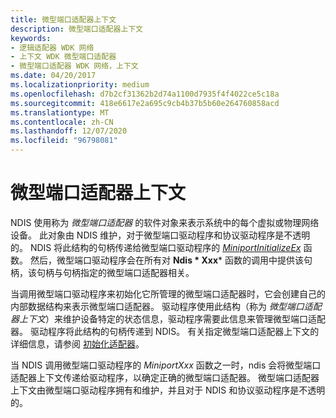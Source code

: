 ```yaml
---
title: 微型端口适配器上下文
description: 微型端口适配器上下文
keywords:
- 逻辑适配器 WDK 网络
- 上下文 WDK 微型端口适配器
- 微型端口适配器 WDK 网络，上下文
ms.date: 04/20/2017
ms.localizationpriority: medium
ms.openlocfilehash: d7b2cf31362b2d74a1100d7935f4f4022ce5c18a
ms.sourcegitcommit: 418e6617e2a695c9cb4b37b5b60e264760858acd
ms.translationtype: MT
ms.contentlocale: zh-CN
ms.lasthandoff: 12/07/2020
ms.locfileid: "96798081"
---
```

# <a name="miniport-adapter-context"></a>微型端口适配器上下文





NDIS 使用称为 *微型端口适配器* 的软件对象来表示系统中的每个虚拟或物理网络设备。 此对象由 NDIS 维护，对于微型端口驱动程序和协议驱动程序是不透明的。 NDIS 将此结构的句柄传递给微型端口驱动程序的 [*MiniportInitializeEx*](/windows-hardware/drivers/ddi/ndis/nc-ndis-miniport_initialize) 函数。 然后，微型端口驱动程序会在所有对 **Ndis * Xxx*** 函数的调用中提供该句柄，该句柄与句柄指定的微型端口适配器相关。

当调用微型端口驱动程序来初始化它所管理的微型端口适配器时，它会创建自己的内部数据结构来表示微型端口适配器。 驱动程序使用此结构（称为 *微型端口适配器上下文*）来维护设备特定的状态信息，驱动程序需要此信息来管理微型端口适配器。 驱动程序将此结构的句柄传递到 NDIS。 有关指定微型端口适配器上下文的详细信息，请参阅 [初始化适配器](initializing-a-miniport-adapter.md)。

当 NDIS 调用微型端口驱动程序的 *MiniportXxx* 函数之一时，ndis 会将微型端口适配器上下文传递给驱动程序，以确定正确的微型端口适配器。 微型端口适配器上下文由微型端口驱动程序拥有和维护，并且对于 NDIS 和协议驱动程序是不透明的。

 

